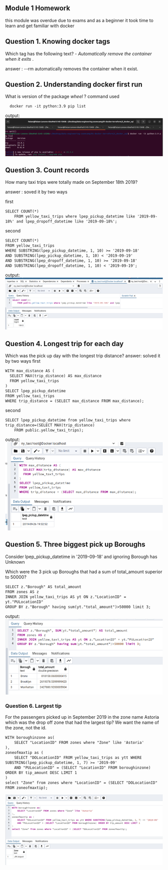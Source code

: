 ## Module 1 Homework
this module was overdue due to exams and as a beginner it took time to learn and get familiar with docker 

## Question 1. Knowing docker tags
  Which tag has the following text? - *Automatically remove the container when it exits* .
  
  answer : --rm automatically removes the container when it exist.
  
## Question 2. Understanding docker first run 
  What is version of the package *wheel* ?
  command used
```
  docker run -it python:3.9 pip list
```
output:
![alt text](https://github.com/faizeraza/de-cohort-2024/blob/main/qn2.png)

## Question 3. Count records 

How many taxi trips were totally made on September 18th 2019?

answer : soved it by two ways

first 
```
SELECT COUNT(*)
	FROM yellow_taxi_trips where lpep_pickup_datetime like '2019-09-18%' and lpep_dropoff_datetime like '2019-09-18%';
```
second 
```
SELECT COUNT(*)
FROM yellow_taxi_trips
WHERE SUBSTRING(lpep_pickup_datetime, 1, 10) >= '2019-09-18'
AND SUBSTRING(lpep_pickup_datetime, 1, 10) < '2019-09-19'
AND SUBSTRING(lpep_dropoff_datetime, 1, 10) >= '2019-09-18'
AND SUBSTRING(lpep_dropoff_datetime, 1, 10) < '2019-09-19';
```
output:
![alt text](https://github.com/faizeraza/de-cohort-2024/blob/main/qn3.png)

## Question 4. Longest trip for each day

Which was the pick up day with the longest trip distance?
answer: solved it by two ways
first
```
WITH max_distance AS (
  SELECT MAX(trip_distance) AS max_distance
  FROM yellow_taxi_trips
)
SELECT lpep_pickup_datetime
FROM yellow_taxi_trips
WHERE trip_distance = (SELECT max_distance FROM max_distance);
```
second
```
SELECT lpep_pickup_datetime from yellow_taxi_trips where trip_distance=(SELECT MAX(trip_distance)
	FROM public.yellow_taxi_trips);
```

output:
![alt text](https://github.com/faizeraza/de-cohort-2024/blob/main/qn4.png)

## Question 5. Three biggest pick up Boroughs

Consider lpep_pickup_datetime in '2019-09-18' and ignoring Borough has Unknown

Which were the 3 pick up Boroughs that had a sum of total_amount superior to 50000?
```
SELECT z."Borough" AS total_amount
FROM zones AS z
INNER JOIN yellow_taxi_trips AS yt ON z."LocationID" = yt."PULocationID"
GROUP BY z."Borough" having sum(yt."total_amount")>50000 limit 3;
```
output:
![alt text](https://github.com/faizeraza/de-cohort-2024/blob/main/qn5.png)
### Question 6. Largest tip

For the passengers picked up in September 2019 in the zone name Astoria which was the drop off zone that had the largest tip? We want the name of the zone, not the id.

```
WITH boroughinzone as(
	SELECT "LocationID" FROM zones where "Zone" like 'Astoria'
),
zoneofmaxtip as (
	SELECT "DOLocationID" FROM yellow_taxi_trips as ytt WHERE SUBSTRING(lpep_pickup_datetime, 1, 7) >= '2019-09' 
	AND "PULocationID" = (SELECT "LocationID" FROM boroughinzone) ORDER BY tip_amount DESC LIMIT 1
)
select "Zone" from zones where "LocationID" = (SELECT "DOLocationID" FROM zoneofmaxtip);
```
![alt text](https://github.com/faizeraza/de-cohort-2024/blob/main/qn6.png)

